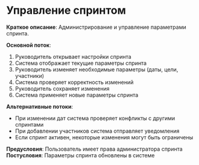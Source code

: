 # Управление спринтом

**Краткое описание**: Администрирование и управление параметрами спринта.

**Основной поток**:
1. Руководитель открывает настройки спринта
2. Система отображает текущие параметры спринта
3. Руководитель изменяет необходимые параметры (даты, цели, участники)
4. Система проверяет корректность изменений
5. Руководитель сохраняет изменения
6. Система применяет новые параметры спринта

**Альтернативные потоки**:
- При изменении дат система проверяет конфликты с другими спринтами
- При добавлении участников система отправляет уведомления
- Если спринт активен, некоторые изменения могут быть ограничены

**Предусловия**: Пользователь имеет права администратора спринта
**Постусловия**: Параметры спринта обновлены в системе

